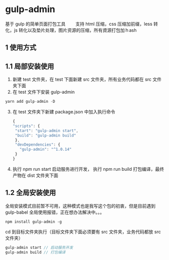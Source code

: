 # gulp-admin

基于 gulp 的简单页面打包工具　　
支持 html 压缩，css 压缩加前缀，less 转化，js 转化以及垫片处理，图片资源的压缩，所有資源打包加ｈash  

## 1 使用方式

## 1.1 局部安装使用

1. 新建 test 文件夹，在 test 下面新建 src 文件夹，所有业务代码都在 src 文件夹下面
2. 在 test 文件下安装 gulp-admin

```js
yarn add gulp-admin -D
```

3. 在 test 文件夹下新建 package.json 中加入执行命令

   ```js
   {
   "scripts": {
    "start": "gulp-admin start",
    "build": "gulp-admin build"
    },
    "devDependencies": {
      "gulp-admin": "^1.0.14"
    }
   }
   ```

4. 执行 npm run start 启动服务进行开发， 执行 npm run build 打包编译，最终产物在 dist 文件夹下面

## 1.2 全局安装使用

全局安装模式目前暂不可用，这种模式也是我写这个包的初衷，但是目前遇到 gulp-babel 全局使用报错，正在想办法解决中。。。

```
npm install gulp-admin -g
```

cd 到目标文件夹执行（目标文件夹下面必须要有 src 文件夹，业务代码都放 src 文件夹）

```js
gulp-admin start // 启动服务开发
gulp-admin build // 打包编译

```
